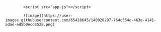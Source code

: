 <html lang="en">
  <head>
    <meta charset="utf-8" />
    <title>Contador do aniversário do Paulo!</title>
    <link rel="stylesheet" href="styles.css" />
  </head>
  <body>
    <h1 id="time-left"></h1>

            <script src="app.js"></script>
            
            ![image](https://user-images.githubusercontent.com/65428645/140020297-764c354c-463e-4141-adae-ed5b0ecd3528.png)


            
  </body>
</html>
